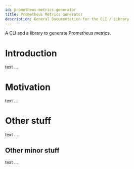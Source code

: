 ```yaml
---
id: prometheus-metrics-generator
title: Prometheus Metrics Generator
description: General Documentation for the CLI / Library
---
```


A CLI and a library to generate Prometheus metrics.

# Introduction

text ...

# Motivation

text ...

# Other stuff

text ...

## Other minor stuff

text ...
